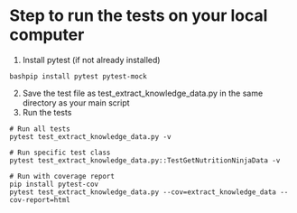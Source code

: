 # Step to run the tests on your local computer
1. Install pytest (if not already installed)
```
bashpip install pytest pytest-mock
```
2. Save the test file as test_extract_knowledge_data.py in the same directory as your main script
3. Run the tests
```
# Run all tests
pytest test_extract_knowledge_data.py -v

# Run specific test class
pytest test_extract_knowledge_data.py::TestGetNutritionNinjaData -v

# Run with coverage report
pip install pytest-cov
pytest test_extract_knowledge_data.py --cov=extract_knowledge_data --cov-report=html
```